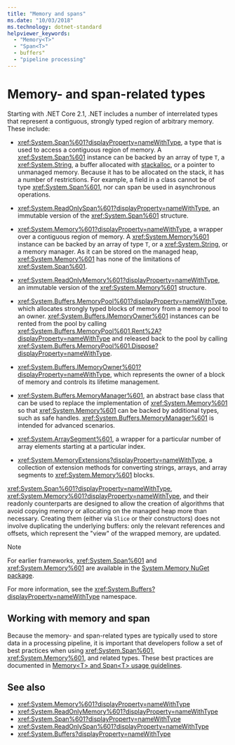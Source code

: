 ```yaml
---
title: "Memory and spans"
ms.date: "10/03/2018"
ms.technology: dotnet-standard
helpviewer_keywords:
  - "Memory<T>"
  - "Span<T>"
  - buffers"
  - "pipeline processing"
---
```

# Memory- and span-related types

Starting with .NET Core 2.1, .NET includes a number of interrelated types that represent a contiguous, strongly typed region of arbitrary memory. These include:

- <xref:System.Span%601?displayProperty=nameWithType>, a type that is used to access a contiguous region of memory. A <xref:System.Span%601> instance can be backed by an array of type `T`, a <xref:System.String>, a buffer allocated with [stackalloc](../../csharp/language-reference/operators/stackalloc.md), or a pointer to unmanaged memory. Because it has to be allocated on the stack, it has a number of restrictions. For example, a field in a class cannot be of type <xref:System.Span%601>, nor can span be used in asynchronous operations.

- <xref:System.ReadOnlySpan%601?displayProperty=nameWithType>, an immutable version of the <xref:System.Span%601> structure.

- <xref:System.Memory%601?displayProperty=nameWithType>, a wrapper over a contiguous region of memory. A <xref:System.Memory%601> instance can be backed by an array of type `T`, or a <xref:System.String>, or a memory manager. As it can be stored on the managed heap, <xref:System.Memory%601> has none of the limitations of <xref:System.Span%601>.

- <xref:System.ReadOnlyMemory%601?displayProperty=nameWithType>, an immutable version of the <xref:System.Memory%601> structure.

- <xref:System.Buffers.MemoryPool%601?displayProperty=nameWithType>, which allocates strongly typed blocks of memory from a memory pool to an owner. <xref:System.Buffers.IMemoryOwner%601> instances can be rented from the pool by calling <xref:System.Buffers.MemoryPool%601.Rent%2A?displayProperty=nameWithType> and released back to the pool by calling <xref:System.Buffers.MemoryPool%601.Dispose?displayProperty=nameWithType>.

- <xref:System.Buffers.IMemoryOwner%601?displayProperty=nameWithType>, which represents the owner of a block of memory and controls its lifetime management.

- <xref:System.Buffers.MemoryManager%601>, an abstract base class that can be used to replace the implementation of <xref:System.Memory%601> so that <xref:System.Memory%601> can be backed by additional types, such as safe handles. <xref:System.Buffers.MemoryManager%601> is intended for advanced scenarios.

- <xref:System.ArraySegment%601>, a wrapper for a particular number of array elements starting at a particular index.

- <xref:System.MemoryExtensions?displayProperty=nameWithType>, a collection of extension methods for converting strings, arrays, and array segments to <xref:System.Memory%601> blocks.

<xref:System.Span%601?displayProperty=nameWithType>, <xref:System.Memory%601?displayProperty=nameWithType>, and their readonly counterparts are designed to allow the creation of algorithms that avoid copying memory or allocating on the managed heap more than necessary. Creating them (either via `Slice` or their constructors) does not involve duplicating the underlying buffers: only the relevant references and offsets, which represent the "view" of the wrapped memory, are updated.

> [!NOTE]
> For earlier frameworks, <xref:System.Span%601> and <xref:System.Memory%601> are available in the [System.Memory NuGet package](https://www.nuget.org/packages/System.Memory/).

For more information, see the <xref:System.Buffers?displayProperty=nameWithType> namespace.

## Working with memory and span

Because the memory- and span-related types are typically used to store data in a processing pipeline, it is important that developers follow a set of best practices when using <xref:System.Span%601>, <xref:System.Memory%601>, and related types. These best practices are documented in [Memory\<T> and Span\<T> usage guidelines](memory-t-usage-guidelines.md).

## See also

- <xref:System.Memory%601?displayProperty=nameWithType>
- <xref:System.ReadOnlyMemory%601?displayProperty=nameWithType>
- <xref:System.Span%601?displayProperty=nameWithType>
- <xref:System.ReadOnlySpan%601?displayProperty=nameWithType>
- <xref:System.Buffers?displayProperty=nameWithType>

